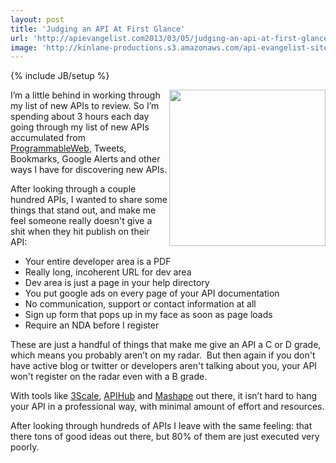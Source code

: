 ```yaml
---
layout: post
title: 'Judging an API At First Glance'
url: 'http://apievangelist.com2013/03/05/judging-an-api-at-first-glance/'
image: 'http://kinlane-productions.s3.amazonaws.com/api-evangelist-site/blog/judging-gavel.jpg'
---
```

{% include JB/setup %}
<p>
     <img src="https://s3.amazonaws.com/kinlane-productions/judging-gavel.jpg"  width="250" align="right" />
</p>
<p>
     I’m a little behind in working through my list of new APIs to review. So I’m spending about 3 hours each day going through my list of new APIs accumulated from <a href="http://programmableweb.com">ProgrammableWeb</a>, Tweets, Bookmarks, Google Alerts and other ways I have for discovering new APIs.
</p>
<p>
     After looking through a couple hundred APIs, I wanted to share some things that stand out, and make me feel someone really doesn't give a shit when they hit publish on their API:
</p>
<ul>
     <li>Your entire developer area is a PDF
     </li>
     <li>Really long, incoherent URL for dev area
     </li>
     <li>Dev area is just a page in your help directory
     </li>
     <li>You put google ads on every page of your API documentation
     </li>
     <li>No communication, support or contact information at all
     </li>
     <li>Sign up form that pops up in my face as soon as page loads
     </li>
     <li>Require an NDA before I register
     </li>
</ul>
<p>
     These are just a handful of things that make me give an API a C or D grade, which means you probably aren’t on my radar.  But then again if you don't have active blog or twitter or developers aren't talking about you, your API won't register on the radar even with a B grade.
</p>
<p>
     With tools like <a title="3Scale" href="http://3scale.net">3Scale</a>, <a title="APIhub" href="http://apihub.com">APIHub</a> and <a title="Mashape" href="http://mashape.com">Mashape</a> out there, it isn’t hard to hang your API in a professional way, with minimal amount of effort and resources.
</p>
<p>
     After looking through hundreds of APIs I leave with the same feeling: that there tons of good ideas out there, but 80% of them are just executed very poorly.
</p>
